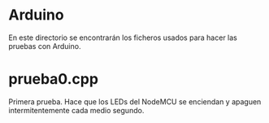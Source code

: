 # Arduino
En este directorio se encontrarán los ficheros usados para hacer las pruebas con Arduino.

# prueba0.cpp
Primera prueba. Hace que los LEDs del NodeMCU se enciendan y apaguen intermitentemente cada medio segundo.

